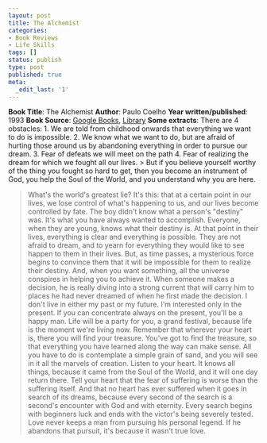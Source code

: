 ```yaml
---
layout: post
title: The Alchemist
categories:
- Book Reviews
- Life Skills
tags: []
status: publish
type: post
published: true
meta:
  _edit_last: '1'
---
```

**Book Title**: The Alchemist **Author**: Paulo Coelho **Year written/published**: 1993 **Book Source**: [Google Books](http://books.google.com/books?id=h6QuJZffgHYC&dq=The+alchemist), [Library](http://catalogue.nlb.gov.sg/cgi-bin/cw_cgi?resultsScreen+13804+1+7+3) **Some extracts**: There are 4 obstacles: 1. We are told from childhood onwards that everything we want to do is impossible. 2. We know what we want to do, but are afraid of hurting those around us by abandoning everything in order to pursue our dream. 3. Fear of defeats we will meet on the path 4. Fear of realizing the dream for which we fought all our lives. > But if you believe yourself worthy of the thing you fought so hard to get, then you become an instrument of God, you help the Soul of the World, and you understand why you are here.
> What's the world's greatest lie? It's this: that at a certain point in our lives, we lose control of what's happening to us, and our lives become controlled by fate.
> The boy didn't know what a person's "destiny" was. It's what you have always wanted to accomplish. Everyone, when they are young, knows what their destiny is. At that point in their lives, everything is clear and everything is possible. They are not afraid to dream, and to yearn for everything they would like to see happen to them in their lives. But, as time passes, a mysterious force begins to convince them that it will be impossible for them to realize their destiny.
> And, when you want something, all the universe conspires in helping you to achieve it.
> When someone makes a decision, he is really diving into a strong current that will carry him to places he had never dreamed of when he first made the decision.
> I don't live in either my past or my future. I'm interested only in the present. If you can concentrate always on the present, you'll be a happy man. Life will be a party for you, a grand festival, because life is the moment we're living now.
> Remember that wherever your heart is, there you will find your treasure. You've got to find the treasure, so that everything you have learned along the way can make sense. All you have to do is contemplate a simple grain of sand, and you will see in it all the marvels of creation. Listen to your heart. It knows all things, because it came from the Soul of the World, and it will one day return there. Tell your heart that the fear of suffering is worse than the suffering itself. And that no heart has ever suffered when it goes in search of its dreams, because every second of the search is a second's encounter with God and with eternity. Every search begins with beginners luck and ends with the victor's being severely tested. Love never keeps a man from pursuing his personal legend. If he abandons that pursuit, it's because it wasn't true love.
